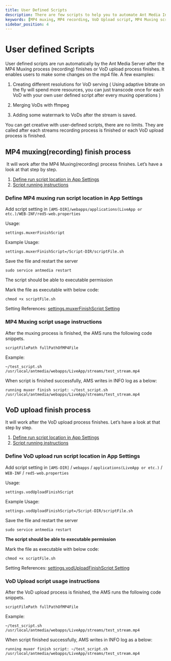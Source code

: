 ```yaml
---
title: User Defined Scripts
description: There are few scripts to help you to automate Ant Media Instance, like MP4 muxing(recording), MP4 Muxing script usage instructions, VoD upload finish process, VoD Upload script usage instructions.
keywords: [MP4 muxing, MP4 recording, VoD Upload script, MP4 Muxing script usage instructions, Ant Media Server Documentation, Ant Media Server Tutorials]
sidebar_position: 4
---
```


# User defined Scripts

User defined scripts are run automatically by the Ant Media Server after the MP4 Muxing process (recording) finishes or VoD upload process finishes. It enables users to make some changes on the mp4 file. A few examples:

1) Creating different resolutions for VoD serving ( Using adaptive bitrate on the fly will spend more resources, you can just transcode once for each VoD with your own user defined script after every muxing operations )

2) Merging VoDs with ffmpeg

3) Adding some watermark to VoDs after the stream is saved.

You can get creative with user-defined scripts, there are no limits. They are called after each streams recording process is finished or each VoD upload process is finished.

MP4 muxing(recording) finish process
------------------------------------

 It will work after the MP4 Muxing(recording) process finishes. Let’s have a look at that step by step.

1.  [Define run script location in App Settings](#define-mp4-muxing)
2.  [Script running instructions](#mp4-muxing-script)

### Define MP4 muxing run script location in App Settings

Add script setting in ```[AMS-DIR]/webapps/applications(LiveApp or etc.)/WEB-INF/red5-web.properties```

Usage:
```shell
settings.muxerFinishScript
```

Example Usage:
```shell
settings.muxerFinishScript=/Script-DIR/scriptFile.sh
```

Save the file and restart the server

```shell
sudo service antmedia restart
```

The script should be able to executable permission

Mark the file as executable with below code:

```shell
chmod +x scriptFile.sh
```

Setting References: [settings.muxerFinishScript Setting](/guides/configuration-and-testing/ams-application-configuration)

### MP4 Muxing script usage instructions

After the muxing process is finished, the AMS runs the following code snippets.

```shell
scriptFilePath fullPathOfMP4File
```

Example:

```
~/test_script.sh /usr/local/antmedia/webapps/LiveApp/streams/test_stream.mp4
```

When script is finished successfully, AMS writes in INFO log as a below:

```
running muxer finish script: ~/test_script.sh /usr/local/antmedia/webapps/LiveApp/streams/test_stream.mp4
```
## VoD upload finish process

It will work after the VoD upload process finishes. Let’s have a look at that step by step.

1.  [Define run script location in App Settings](#define-vod-upload)
2.  [Script running instructions](#vod-upload-script)

### Define VoD upload run script location in App Settings

Add script setting in ```[AMS-DIR]``` / ```webapps``` / ```applications(LiveApp or etc.)``` / ```WEB-INF``` / ```red5-web.properties```

Usage:

```
settings.vodUploadFinishScript
```

Example Usage:
```
settings.vodUploadFinishScript=/Script-DIR/scriptFile.sh
```

Save the file and restart the server
```
sudo service antmedia restart
```

**The script should be able to executable permission**

Mark the file as executable with below code:
```
chmod +x scriptFile.sh
```

Setting References: [settings.vodUploadFinishScript Setting](/guides/configuration-and-testing/ams-application-configuration)

### VoD Upload script usage instructions

After the VoD upload process is finished, the AMS runs the following code snippets.

```
scriptFilePath fullPathOfMP4File
```

Example:
```
~/test_script.sh /usr/local/antmedia/webapps/LiveApp/streams/test_stream.mp4
```

When script finished successfully, AMS writes in INFO log as a below:
```
running muxer finish script: ~/test_script.sh /usr/local/antmedia/webapps/LiveApp/streams/test_stream.mp4
```
